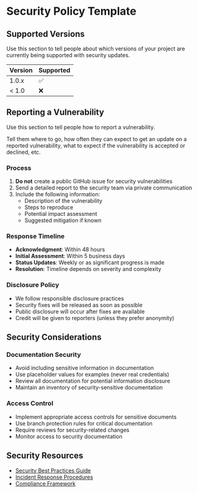 # Security Policy Template

## Supported Versions

Use this section to tell people about which versions of your project are currently being supported with security updates.

| Version | Supported          |
| ------- | ------------------ |
| 1.0.x   | :white_check_mark: |
| < 1.0   | :x:                |

## Reporting a Vulnerability

Use this section to tell people how to report a vulnerability.

Tell them where to go, how often they can expect to get an update on a reported vulnerability, what to expect if the vulnerability is accepted or declined, etc.

### Process

1. **Do not** create a public GitHub issue for security vulnerabilities
2. Send a detailed report to the security team via private communication
3. Include the following information:
   - Description of the vulnerability
   - Steps to reproduce
   - Potential impact assessment
   - Suggested mitigation if known

### Response Timeline

- **Acknowledgment**: Within 48 hours
- **Initial Assessment**: Within 5 business days  
- **Status Updates**: Weekly or as significant progress is made
- **Resolution**: Timeline depends on severity and complexity

### Disclosure Policy

- We follow responsible disclosure practices
- Security fixes will be released as soon as possible
- Public disclosure will occur after fixes are available
- Credit will be given to reporters (unless they prefer anonymity)

## Security Considerations

### Documentation Security
- Avoid including sensitive information in documentation
- Use placeholder values for examples (never real credentials)
- Review all documentation for potential information disclosure
- Maintain an inventory of security-sensitive documentation

### Access Control
- Implement appropriate access controls for sensitive documents
- Use branch protection rules for critical documentation
- Require reviews for security-related changes
- Monitor access to security documentation

## Security Resources

- [Security Best Practices Guide](../guides/security-best-practices.md)
- [Incident Response Procedures](./incident-response.md)
- [Compliance Framework](./compliance-framework.md)